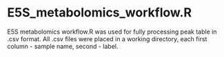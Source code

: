 # E5S_metabolomics_workflow.R
E5S metabolomics workflow.R was used for fully processing peak table in .csv format. All .csv files were placed in a working directory, each first column - sample name, second - label.
